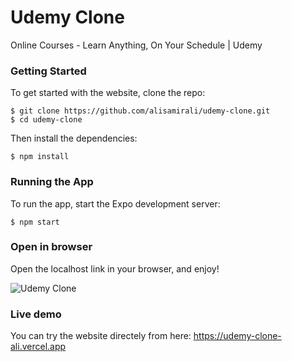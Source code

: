 # Udemy Clone

Online Courses - Learn Anything, On Your Schedule | Udemy

### Getting Started

To get started with the website, clone the repo:

```
$ git clone https://github.com/alisamirali/udemy-clone.git
$ cd udemy-clone
```

Then install the dependencies:

```
$ npm install
```

### Running the App

To run the app, start the Expo development server:

```
$ npm start
```

### Open in browser

Open the localhost link in your browser, and enjoy!

![Udemy Clone](https://github.com/alisamirali/udemy-clone/assets/62913154/3bffc575-041e-44b8-83f8-d8c308122c18)

### Live demo

You can try the website directely from here: https://udemy-clone-ali.vercel.app
